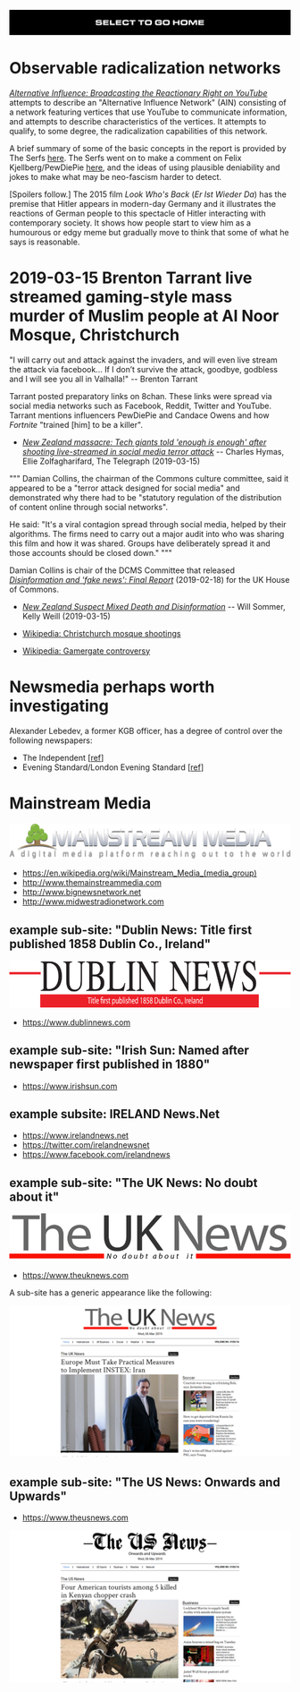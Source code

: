 [![](https://raw.githubusercontent.com/wdbm/InfoPeace/master/media/InfoPeace_home.png)](https://github.com/wdbm/InfoPeace/blob/master/README.md)

# Observable radicalization networks

[*Alternative Influence: Broadcasting the Reactionary Right on YouTube*](https://datasociety.net/wp-content/uploads/2018/09/DS_Alternative_Influence.pdf) attempts to describe an "Alternative Influence Network" (AIN) consisting of a network featuring vertices that use YouTube to communicate information, and attempts to describe characteristics of the vertices. It attempts to qualify, to some degree, the radicalization capabilities of this network.

A brief summary of some of the basic concepts in the report is provided by The Serfs [here](https://www.youtube.com/watch?v=HclaKb5LUYY). The Serfs went on to make a comment on Felix Kjellberg/PewDiePie [here](https://www.youtube.com/watch?v=2Orqtf6WgIs), and the ideas of using plausible deniability and jokes to make what may be neo-fascism harder to detect.

[Spoilers follow.] The 2015 film *Look Who's Back* (*Er Ist Wieder Da*) has the premise that Hitler appears in modern-day Germany and it illustrates the reactions of German people to this spectacle of Hitler interacting with contemporary society. It shows how people start to view him as a humourous or edgy meme but gradually move to think that some of what he says is reasonable.

# 2019-03-15 Brenton Tarrant live streamed gaming-style mass murder of Muslim people at Al Noor Mosque, Christchurch

"I will carry out and attack against the invaders, and will even live stream the attack via facebook... If I don’t survive the attack, goodbye, godbless and I will see you all in Valhalla!" -- Brenton Tarrant

Tarrant posted preparatory links on 8chan. These links were spread via social media networks such as Facebook, Reddit, Twitter and YouTube. Tarrant mentions influencers PewDiePie and Candace Owens and how *Fortnite* "trained [him] to be a killer".

- [*New Zealand massacre: Tech giants told 'enough is enough' after shooting live-streamed in social media terror attack*](https://www.telegraph.co.uk/news/2019/03/15/new-zealand-massacre-tech-giants-told-enough-enough-shooting) -- Charles Hymas, Ellie Zolfagharifard, The Telegraph (2019-03-15)

"""
Damian Collins, the chairman of the Commons culture committee, said it appeared to be a "terror attack designed for social media" and demonstrated why there had to be "statutory regulation of the distribution of content online through social networks".

He said: "It's a viral contagion spread through social media, helped by their algorithms. The firms need to carry out a major audit into who was sharing this film and how it was shared. Groups have deliberately spread it and those accounts should be closed down."
"""

Damian Collins is chair of the DCMS Committee that released [*Disinformation and 'fake news': Final Report*](https://publications.parliament.uk/pa/cm201719/cmselect/cmcumeds/1791/1791.pdf) (2019-02-18) for the UK House of Commons.

- [*New Zealand Suspect Mixed Death and Disinformation*](https://www.thedailybeast.com/new-zealand-shooting-brenton-tarrant-tried-to-trick-the-world-in-manifesto-video) -- Will Sommer, Kelly Weill (2019-03-15)

- [Wikipedia: Christchurch mosque shootings](https://en.wikipedia.org/wiki/Christchurch_mosque_shootings)
- [Wikipedia: Gamergate controversy](https://en.wikipedia.org/wiki/Gamergate_controversy)

# Newsmedia perhaps worth investigating

Alexander Lebedev, a former KGB officer, has a degree of control over the following newspapers:

- The Independent [[ref](https://en.wikipedia.org/wiki/The_Independent#2010%E2%80%932016)]
- Evening Standard/London Evening Standard [[ref](https://en.wikipedia.org/wiki/Evening_Standard#Lebedev_takeover)]

# Mainstream Media

![](https://raw.githubusercontent.com/wdbm/InfoPeace/master/media/mainstream-media-logo.png)

- <https://en.wikipedia.org/wiki/Mainstream_Media_(media_group)>
- <http://www.themainstreammedia.com>
- <http://www.bignewsnetwork.net>
- <http://www.midwestradionetwork.com>

## example sub-site: "Dublin News: Title first published 1858 Dublin Co., Ireland"

![](https://raw.githubusercontent.com/wdbm/InfoPeace/master/media/dublin-news.png)

- <https://www.dublinnews.com>

## example sub-site: "Irish Sun: Named after newspaper first published in 1880"

- <https://www.irishsun.com>

## example subsite: IRELAND News.Net

- <https://www.irelandnews.net>
- <https://twitter.com/irelandnewsnet>
- <https://www.facebook.com/irelandnews>

## example sub-site: "The UK News: No doubt about it"

![](https://raw.githubusercontent.com/wdbm/InfoPeace/master/media/the-uk-news.png)

- <https://www.theuknews.com>

A sub-site has a generic appearance like the following:

![](https://raw.githubusercontent.com/wdbm/InfoPeace/master/media/2019-03-05T1826Z_The_UK_News.png)

## example sub-site: "The US News: Onwards and Upwards"

- <https://www.theusnews.com>

![](https://raw.githubusercontent.com/wdbm/InfoPeace/master/media/2019-03-05T1833Z_The_US_News.png)
